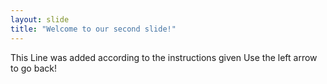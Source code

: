 ```yaml
---
layout: slide
title: "Welcome to our second slide!"
---
```

This Line was added according to the instructions given
Use the left arrow to go back!
